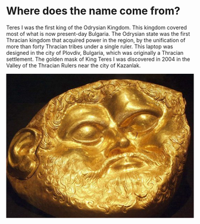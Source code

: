 # Where does the name come from?

Teres I was the first king of the Odrysian Kingdom.
This kingdom covered most of what is now present-day Bulgaria.
The Odrysian state was the first Thracian kingdom that acquired power in the region, by the unification of more than forty Thracian tribes under a single ruler.
This laptop was designed in the city of Plovdiv, Bulgaria, which was originally a Thracian settlement.
The golden mask of King Teres I was discovered in 2004 in the Valley of the Thracian Rulers near the city of Kazanlak.

![King Teres I](../../../images/maskata_teres.jpg "King Teres I")
